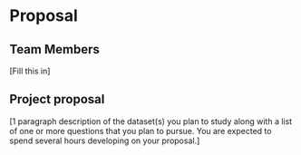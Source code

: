# Proposal

## Team Members

[Fill this in]

## Project proposal

[1 paragraph description of the dataset(s) you plan to study along with a list of one or more questions that you plan to pursue.  You are expected to spend several hours developing on your proposal.]